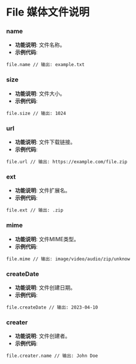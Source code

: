 

# File 媒体文件说明


### name    <a id='name'></a>
- **功能说明**: 文件名称。
- **示例代码**: 
```
file.name // 输出: example.txt
```


### size    <a id='size'></a>
- **功能说明**: 文件大小。
- **示例代码**: 
```
file.size // 输出: 1024
```


### url    <a id='url'></a>
- **功能说明**: 文件下载链接。
- **示例代码**: 
```
file.url // 输出: https://example.com/file.zip
```


### ext    <a id='ext'></a>
- **功能说明**: 文件扩展名。
- **示例代码**: 
```
file.ext // 输出: .zip
```


### mime    <a id='mime'></a>
- **功能说明**: 文件MIME类型。
- **示例代码**: 
```
file.mime // 输出: image/video/audio/zip/unknow
```


### createDate    <a id='createDate'></a>
- **功能说明**: 文件创建日期。
- **示例代码**: 
```
file.createDate // 输出: 2023-04-10
```


### creater     <a id='creater'></a>
- **功能说明**: 文件创建者。
- **示例代码**: 
```
file.creater.name // 输出: John Doe
```

